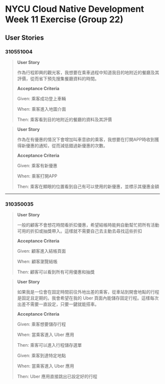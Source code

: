 # NYCU Cloud Native Development Week 11 Exercise (Group 22)
## User Stories
### 310551004
> **User Story**
> 
> 作為行程即興的觀光客，我想要在乘車過程中知道我目的地附近的餐廳及其評價，從而省下預先搜集餐廳資料的時間。
> 
> **Acceptance Criteria**
> 
> Given: 乘客成功登上車輛
>
> When: 乘客進入地圖介面
>
> Then: 乘客看到目的地附近的餐廳的資料及其評價


> **User Story**
> 
> 作為在有優惠的情況下會增加叫車意欲的乘客，我想要在打開APP時收到獲得新優惠的通知，從而減低錯過新優惠的次數。
> 
> **Acceptance Criteria**
> 
> Given: 乘客有新優惠
>
> When: 乘客打開APP
>
> Then: 乘客在顯眼的位置看到自己有可以使用的新優惠，並標示其優惠金額

---
### 310350035
> **User Story**
> 
> 一般的顧客不會想花時間看折扣優惠，希望結帳時能夠自動幫忙把所有活動可用的折扣或抽獎帶入。這樣就不需要自己去主動去尋找這些折扣
> 
> **Acceptance Criteria**
> 
> Given: 顧客進入結帳頁面
>
> When: 顧客瀏覽結帳
>
> Then: 顧客可以看到所有可用優惠和抽獎


> **User Story**
> 
> 如果我是一位會在固定時間前往外地出差的乘客，從車站到開會地點的行程是固定且定期的。我會希望在我的 Uber 頁面內能儲存固定行程。這樣每次出差不需要一直設定，只要一鍵就能搭車。
> 
> **Acceptance Criteria**
> 
> Given: 乘客想要儲存行程
>
> When: 當乘客進入 Uber 應用
>
> Then: 乘客可以進入行程儲存選單
> 
> Given: 乘客到達特定地點
>
> When: 當乘客進入 Uber 應用
>
> Then: Uber 應用直接跳出已設定好的行程


